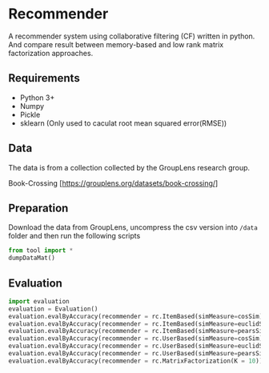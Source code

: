 # Recommender
A recommender system using collaborative filtering (CF) written in python. And compare result between memory-based and low rank matrix factorization approaches.

## Requirements
* Python 3+
* Numpy
* Pickle
* sklearn (Only used to caculat root mean squared error(RMSE))

## Data
The data is from a collection collected by the GroupLens research group.

Book-Crossing [https://grouplens.org/datasets/book-crossing/]

## Preparation
Download the data from GroupLens, uncompress the csv version into `/data` folder and then run the following scripts
```python
from tool import *
dumpDataMat()
```
## Evaluation
```python
import evaluation
evaluation = Evaluation()
evaluation.evalByAccuracy(recommender = rc.ItemBased(simMeasure=cosSim))
evaluation.evalByAccuracy(recommender = rc.ItemBased(simMeasure=euclidSim))
evaluation.evalByAccuracy(recommender = rc.ItemBased(simMeasure=pearsSim))
evaluation.evalByAccuracy(recommender = rc.UserBased(simMeasure=cosSim))
evaluation.evalByAccuracy(recommender = rc.UserBased(simMeasure=euclidSim))
evaluation.evalByAccuracy(recommender = rc.UserBased(simMeasure=pearsSim))
evaluation.evalByAccuracy(recommender = rc.MatrixFactorization(K = 10))
